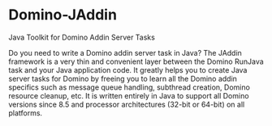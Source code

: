 # Domino-JAddin
Java Toolkit for Domino Addin Server Tasks

Do you need to write a Domino addin server task in Java? The JAddin framework is a very thin and convenient layer between the Domino RunJava task and your Java application code. It greatly helps you to create Java server tasks for Domino by freeing you to learn all the Domino addin specifics such as message queue handling, subthread creation, Domino resource cleanup, etc. It is written entirely in Java to support all Domino versions since 8.5 and processor architectures (32-bit or 64-bit) on all platforms.

